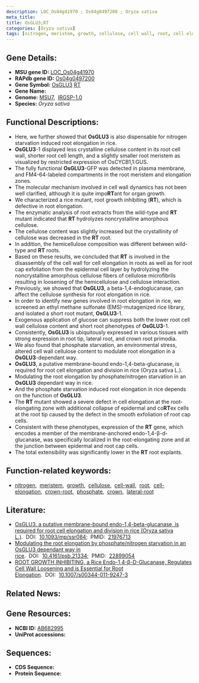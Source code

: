 ```yaml
---
description: LOC_Os04g41970 ; Os04g0497200 ; Oryza sativa
meta_title:
title: OsGLU3;RT
categories: [Oryza sativa]
tags: [nitrogen, meristem, growth, cellulose, cell wall, root, cell elongation, crown root, phosphate, crown, lateral root]
---
```


## Gene Details:
- **MSU gene ID:** [LOC_Os04g41970](http://rice.uga.edu/cgi-bin/ORF_infopage.cgi?orf=LOC_Os04g41970)  
- **RAPdb gene ID:** [Os04g0497200](https://rapdb.dna.affrc.go.jp/locus/?name=Os04g0497200)  
- **Gene Symbol:** <u>OsGLU3</u>&nbsp;<u>RT</u>
- **Gene Name:**
- **Genome:**  [MSU7](http://rice.uga.edu/),&nbsp;&nbsp;[IRGSP-1.0](https://rapdb.dna.affrc.go.jp/download/irgsp1.html)
- **Species:** *Oryza sativa*

## Functional Descriptions:
   - Here, we further showed that **OsGLU3** is also dispensable for nitrogen starvation induced root elongation in rice.
   - **OsGLU3**-1 displayed less crystalline cellulose content in its root cell wall, shorter root cell length, and a slightly smaller root meristem as visualized by restricted expression of OsCYCB1,1:GUS.
   - The fully functional **OsGLU3**-GFP was detected in plasma membrane, and FM4-64-labeled compartments in the root meristem and elongation zones.
   - The molecular mechanism involved in cell wall dynamics has not been well clarified, although it is quite impo**RT**ant for organ growth.
   - We characterized a rice mutant, root growth inhibiting (**RT**), which is defective in root elongation.
   - The enzymatic analysis of root extracts from the wild-type and **RT** mutant indicated that **RT** hydrolyzes noncrystalline amorphous cellulose.
   - The cellulose content was slightly increased but the crystallinity of cellulose was decreased in the **RT** root.
   - In addition, the hemicellulose composition was different between wild-type and **RT** roots.
   - Based on these results, we concluded that **RT** is involved in the disassembly of the cell wall for cell elongation in roots as well as for root cap exfoliation from the epidermal cell layer by hydrolyzing the noncrystalline amorphous cellulose fibers of cellulose microfibrils resulting in loosening of the hemicellulose and cellulose interaction.
   - Previously, we showed that **OsGLU3**, a beta-1,4-endoglucanase, can affect the cellulose synthesis for root elongation in rice.
   - In order to identify new genes involved in root elongation in rice, we screened an ethyl methane sulfonate (EMS)-mutagenized rice library, and isolated a short root mutant, **OsGLU3**-1.
   - Exogenous application of glucose can suppress both the lower root cell wall cellulose content and short root phenotypes of **OsGLU3**-1.
   - Consistently, **OsGLU3** is ubiquitously expressed in various tissues with strong expression in root tip, lateral root, and crown root primodia.
   - We also found that phosphate starvation, an environmental stress, altered cell wall cellulose content to modulate root elongation in a **OsGLU3**-dependant way.
   - **OsGLU3**, a putative membrane-bound endo-1,4-beta-glucanase, is required for root cell elongation and division in rice (Oryza sativa L.).
   - Modulating the root elongation by phosphate/nitrogen starvation in an **OsGLU3** dependant way in rice.
   - And the phosphate starvation induced root elongation in rice depends on the function of **OsGLU3**.
   - The **RT** mutant showed a severe defect in cell elongation at the root-elongating zone with additional collapse of epidermal and co**RT**ex cells at the root tip caused by the defect in the smooth exfoliation of root cap cells.
   - Consistent with these phenotypes, expression of the **RT** gene, which encodes a member of the membrane-anchored endo-1,4-β-d-glucanase, was specifically localized in the root-elongating zone and at the junction between epidermal and root cap cells.
   - The total extensibility was significantly lower in the **RT** root explants.

## Function-related keywords:
   - [nitrogen](/tags/nitrogen/),&nbsp;&nbsp;[meristem](/tags/meristem/),&nbsp;&nbsp;[growth](/tags/growth/),&nbsp;&nbsp;[cellulose](/tags/cellulose/),&nbsp;&nbsp;[cell-wall](/tags/cell-wall/),&nbsp;&nbsp;[root](/tags/root/),&nbsp;&nbsp;[cell-elongation](/tags/cell-elongation/),&nbsp;&nbsp;[crown-root](/tags/crown-root/),&nbsp;&nbsp;[phosphate](/tags/phosphate/),&nbsp;&nbsp;[crown](/tags/crown/),&nbsp;&nbsp;[lateral-root](/tags/lateral-root/)

## Literature:
   - [OsGLU3, a putative membrane-bound endo-1,4-beta-glucanase, is required for root cell elongation and division in rice (Oryza sativa L.)](https://www.doi.org/10.1093/mp/ssr084).&nbsp;&nbsp;DOI:&nbsp;&nbsp;[10.1093/mp/ssr084](https://www.doi.org/10.1093/mp/ssr084);&nbsp;&nbsp;PMID:&nbsp;&nbsp;[21976713](https://pubmed.ncbi.nlm.nih.gov/21976713/)
   - [Modulating the root elongation by phosphate/nitrogen starvation in an OsGLU3 dependant way in rice](https://www.doi.org/10.4161/psb.21334).&nbsp;&nbsp;DOI:&nbsp;&nbsp;[10.4161/psb.21334](https://www.doi.org/10.4161/psb.21334);&nbsp;&nbsp;PMID:&nbsp;&nbsp;[22899054](https://pubmed.ncbi.nlm.nih.gov/22899054/)
   - [ROOT GROWTH INHIBITING, a Rice Endo-1,4-β-D-Glucanase, Regulates Cell Wall Loosening and is Essential for Root Elongation](https://www.doi.org/10.1007/s00344-011-9247-3).&nbsp;&nbsp;DOI:&nbsp;&nbsp;[10.1007/s00344-011-9247-3](https://www.doi.org/10.1007/s00344-011-9247-3)

## Related News:

## Gene Resources:
- **NCBI ID:**  [AB682995](http://www.ncbi.nlm.nih.gov/nuccore/AB682995)
- **UniProt accessions:** [](https://www.uniprot.org/uniprotkb//entry)

## Sequences:
- **CDS Sequence:**
- **Protein Sequence:**
